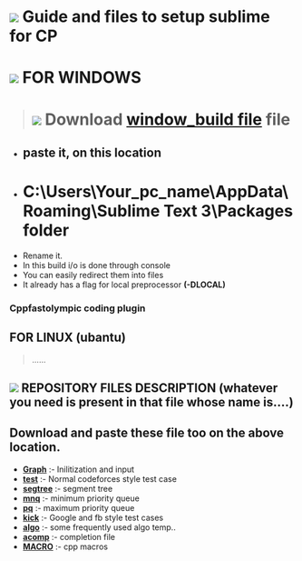 # <img src="https://img.icons8.com/fluency/48/000000/sublime-text.png"/> Guide and files to setup sublime for CP


# <img src="https://img.icons8.com/bubbles/50/000000/windows-10.png"/> FOR WINDOWS 
> #  <img src="https://img.icons8.com/ios/50/4a90e2/download.png"/> Download [window_build file](https://github.com/git-amw/My-setup/blob/main/windows_build) file
- ## paste it, on this location
-  #  C:\Users\Your_pc_name\AppData\Roaming\Sublime Text 3\Packages folder
-  Rename it.
- In this build i/o is done through console
- You can easily redirect them into files
- It already has a flag for local preprocessor **(-DLOCAL)**
### Cppfastolympic coding plugin

## FOR LINUX (ubantu) 
> ......

## <img src="https://img.icons8.com/ios/50/fa314a/gear.png"/> REPOSITORY FILES DESCRIPTION (whatever you need is present in that file whose name is....)
## Download and paste these file too on the above location.
- __[Graph](https://github.com/git-amw/My-setup/blob/main/Graph.sublime-snippet)__  :- Inilitization and input
- __[test](https://github.com/git-amw/My-setup/blob/main/test.sublime-snippet)__   :- Normal codeforces style test case
- __[segtree](https://github.com/git-amw/My-setup/blob/main/segment.sublime-snippet)__ :- segment tree
- __[mnq](https://github.com/git-amw/My-setup/blob/main/mnq.sublime-snippet)__     :- minimum priority queue
- __[pq](https://github.com/git-amw/My-setup/blob/main/pqueue.sublime-snippet)__      :- maximum priority queue
- __[kick](https://github.com/git-amw/My-setup/blob/main/kick.sublime-snippet)__    :- Google and fb style test cases
- __[algo](https://github.com/git-amw/My-setup/blob/main/algo_templates)__    :- some frequently used algo temp..
- __[acomp](https://github.com/git-amw/My-setup/blob/main/acomp.sublime-completions)__   :- completion file 
- __[MACRO](https://github.com/git-amw/My-setup/blob/main/macro.txt)__   :- cpp macros
